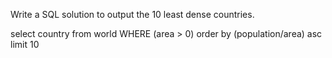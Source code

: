 Write a SQL solution to output the 10 least dense countries.

select country
from world
WHERE (area > 0)
order by (population/area)
asc
limit 10